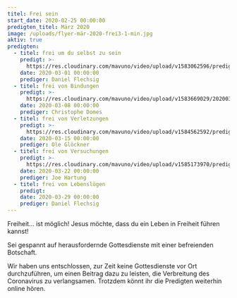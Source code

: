 ```yaml
---
titel: Frei sein
start_date: 2020-02-25 00:00:00
predigten_titel: März 2020
image: /uploads/flyer-mär-2020-frei3-1-min.jpg
aktiv: true
predigten:
  - titel: frei um du selbst zu sein
    predigt: >-
      https://res.cloudinary.com/mavuno/video/upload/v1583062596/predigten/Frei%20sein/20200301_Predigt_Flechsig_Frei_sein_01.mp3
    date: 2020-03-01 00:00:00
    prediger: Daniel Flechsig
  - titel: frei von Bindungen
    predigt: >-
      https://res.cloudinary.com/mavuno/video/upload/v1583669029/20200308_Predigt_Domes_Frei_sein_02.mp3
    date: 2020-03-08 00:00:00
    prediger: Christophe Domes
  - titel: frei von Verletzungen
    predigt: >-
      https://res.cloudinary.com/mavuno/video/upload/v1584562592/predigten/Frei%20sein/2020-03-15_FREI_SEIN_-_von_Verletzungen_-_Ole_Glockner.mp3
    date: 2020-03-15 00:00:00
    prediger: Ole Glöckner
  - titel: frei von Versuchungen
    predigt: >-
      https://res.cloudinary.com/mavuno/video/upload/v1585173970/predigten/Frei%20sein/2020-03-22_GoDi_Mavuno_Berlin_-_Frei_sein_-_Von_Versuchungen.mp3
    date: 2020-03-22 00:00:00
    prediger: Joe Hartung
  - titel: frei von Lebenslügen
    predigt:
    date: 2020-03-29 00:00:00
    prediger: Daniel Flechsig
---
```


Freiheit… ist möglich\! Jesus möchte, dass du ein Leben in Freiheit führen kannst\!

Sei gespannt auf herausfordernde Gottesdienste mit einer befreienden Botschaft.

Wir haben uns entschlossen, zur Zeit keine Gottesdienste vor Ort durchzuführen, um einen Beitrag dazu zu leisten, die Verbreitung des Coronavirus zu verlangsamen. Trotzdem könnt ihr die Predigten weiterhin online hören. &nbsp;&nbsp;&nbsp;

&nbsp;
